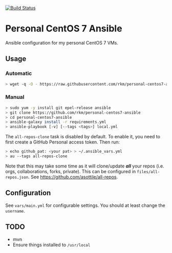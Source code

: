
[![Build Status](https://travis-ci.org/rkm/personal-centos7-ansible.svg?branch=master)](https://travis-ci.org/rkm/personal-centos7-ansible)

# Personal CentOS 7 Ansible

Ansible configuration for my personal CentOS 7 VMs.

## Usage

### Automatic

```bash
> wget -q -O - https://raw.githubusercontent.com/rkm/personal-centos7-ansible/master/install.sh | bash
```

### Manual

```bash
> sudo yum -y install git epel-release ansible
> git clone https://github.com/rkm/personal-centos7-ansible
> cd personal-centos7-ansible
> ansible-galaxy install -r requirements.yml
> ansible-playbook [-v] [--tags <tags>] local.yml
```

The `all-repos-clone` task is disabled by default. To enable it, you need to first create a GitHub Personal access token. Then run:

```bash
> echo github_pat: <your pat> > ~/.ansible_vars.yml
> au --tags all-repos-clone
```

Note that this may take some time as it will clone/update ***all*** your repos (i.e. orgs, collaborations, forks, private). This can be configured in `files/all-repos.json`. See https://github.com/asottile/all-repos.

## Configuration

See `vars/main.yml` for configurable settings. You should at least change the `username`.

## TODO

- mvn
- Ensure things installed to `/usr/local`
